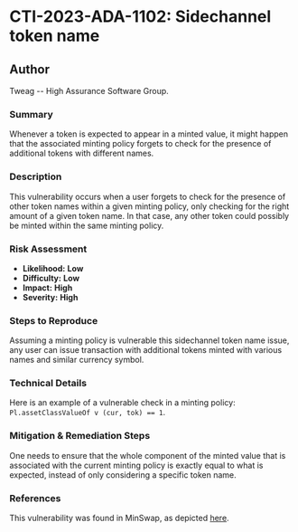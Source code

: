 # CTI-2023-ADA-1102: Sidechannel token name

## Author

Tweag -- High Assurance Software Group.

### Summary

Whenever a token is expected to appear in a minted value, it might happen that the associated minting policy forgets to check for the presence of additional tokens with different names.

### Description

This vulnerability occurs when a user forgets to check for the presence of other token names within a given minting policy, only checking for the right amount of a given token name. In that case, any other token could possibly be minted within the same minting policy.

### Risk Assessment

- **Likelihood:** **Low** 
- **Difficulty:** **Low**
- **Impact:** **High**
- **Severity:** **High**

### Steps to Reproduce

Assuming a minting policy is vulnerable this sidechannel token name issue, any user can issue transaction with additional tokens minted with various names and similar currency symbol.

### Technical Details

Here is an example of a vulnerable check in a minting policy: `Pl.assetClassValueOf v (cur, tok) == 1`.

### Mitigation & Remediation Steps

One needs to ensure that the whole component of the minted value that is associated with the current minting policy is exactly equal to what is expected, instead of only considering a specific token name.

### References

This vulnerability was found in MinSwap, as depicted [here](https://www.tweag.io/blog/2022-03-25-minswap-lp-vulnerability/).
